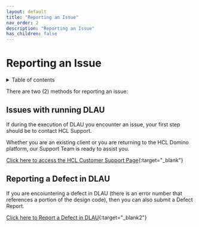 ```yaml
---
layout: default
title: "Reporting an Issue"
nav_order: 2
description: "Reporting an Issue"
has_children: false
---
```


# Reporting an Issue

<details close markdown="block">
  <summary>
    Table of contents
  </summary>
  {: .text-delta }
1. TOC
{:toc}
</details>

There are two (2) methods for reporting an issue:


## Issues with running DLAU
If during the execution of DLAU you encounter an issue, your first step should be to contact HCL Support.

Whether you are an existing client or you are returning to the HCL Domino platform, our Support Team is ready to assist you.

[Click here to access the HCL Customer Support Page](https://support.hcltechsw.com/csm/){:target="_blank"}



## Reporting a Defect in DLAU
If you are encoiuntering a defect in DLAU (there is an error number that references a portion of the design code), then you can also submit a Defect Report.

[Click here to Report a Defect in DLAU](https://github.com/HCL-TECH-SOFTWARE/domino-license-analysis-utility-DLAU/issues){:target="_blank2"}

 